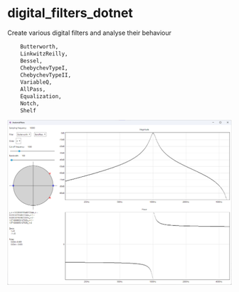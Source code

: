 # digital_filters_dotnet
Create various digital filters and analyse their behaviour

        Butterworth,
        LinkwitzReilly,
        Bessel,
        ChebychevTypeI,
        ChebychevTypeII,
        VariableQ,
        AllPass,
        Equalization,
        Notch,
        Shelf

![Alt text](screenshot.png?raw=true)
